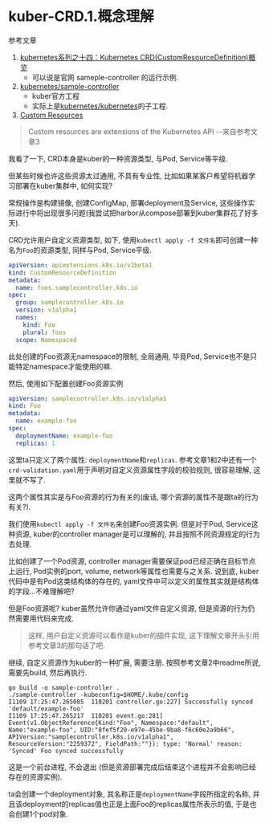 # kuber-CRD.1.概念理解

参考文章

1. [kubernetes系列之十四：Kubernetes CRD(CustomResourceDefinition)概览](https://blog.csdn.net/cloudvtech/article/details/80277960)
    - 可以说是官网 sameple-controller 的运行示例.
2. [kubernetes/sample-controller](https://github.com/kubernetes/sample-controller)
    - kuber官方工程
    - 实际上是[kubernetes/kubernetes](https://github.com/kubernetes/kubernetes/blob/master/staging/src/k8s.io/sample-controller)的子工程.
3. [Custom Resources](https://kubernetes.io/docs/concepts/extend-kubernetes/api-extension/custom-resources/)

> Custom resources are extensions of the Kubernetes API --来自参考文章3

我看了一下, CRD本身是kuber的一种资源类型, 与Pod, Service等平级. 

但某些时候也许这些资源太过通用, 不具有专业性, 比如如果某客户希望将机器学习部署在kuber集群中, 如何实现?

常规操作是构建镜像, 创建ConfigMap, 部署deployment及Service, 这些操作实际进行中将出现很多问题(我尝试把harbor从compose部署到kuber集群花了好多天).

CRD允许用户自定义资源类型, 如下, 使用`kubectl apply -f 文件名`即可创建一种名为`Foo`的资源类型, 同样与Pod, Service平级.

```yaml
apiVersion: apiextensions.k8s.io/v1beta1
kind: CustomResourceDefinition
metadata:
  name: foos.samplecontroller.k8s.io
spec:
  group: samplecontroller.k8s.io
  version: v1alpha1
  names:
    kind: Foo
    plural: foos
  scope: Namespaced
```

此处创建的Foo资源无namespace的限制, 全局通用, 毕竟Pod, Service也不是只能特定namespace才能使用的嘛.

然后, 使用如下配置创建Foo资源实例

```yaml
apiVersion: samplecontroller.k8s.io/v1alpha1
kind: Foo
metadata:
  name: example-foo
spec:
  deploymentName: example-foo
  replicas: 1
```

这里ta只定义了两个属性: `deploymentName`和`replicas`. 参考文章1和2中还有一个`crd-validation.yaml`用于声明对自定义资源属性字段的校验规则, 很容易理解, 这里就不写了.

这两个属性其实是与Foo资源的行为有关的(废话, 哪个资源的属性不是跟ta的行为有关?).

我们使用`kubectl apply -f 文件名`来创建Foo资源实例. 但是对于Pod, Service这种资源, kuber的controller manager是可以理解的, 并且按照不同资源规定的行为去处理. 

比如创建了一个Pod资源, controller manager需要保证pod已经正确在目标节点上运行, Pod实例的port, volume, network等属性也需要与之关系. 说到底, kuber代码中是有Pod这类结构体的存在的, yaml文件中可以定义的属性其实就是结构体的字段...不难理解吧?

但是Foo资源呢? kuber虽然允许你通过yaml文件自定义资源, 但是资源的行为仍然需要用代码来完成.

> 这样, 用户自定义资源可以看作是kuber的插件实现, 这下理解文章开头引用参考文章3的那句话了吧.

继续, 自定义资源作为kuber的一种扩展, 需要注册. 按照参考文章2中readme所说, 需要先build, 然后再执行.

```
go build -o sample-controller .
./sample-controller -kubeconfig=$HOME/.kube/config
I1109 17:25:47.265085  110201 controller.go:227] Successfully synced 'default/example-foo'
I1109 17:25:47.265217  110201 event.go:281] Event(v1.ObjectReference{Kind:"Foo", Namespace:"default", Name:"example-foo", UID:"8fef5f20-e97e-45be-9ba8-f6c60e2a9b66", APIVersion:"samplecontroller.k8s.io/v1alpha1", ResourceVersion:"2259372", FieldPath:""}): type: 'Normal' reason: 'Synced' Foo synced successfully
```

这是一个前台进程, 不会退出 (但是资源部署完成后结束这个进程并不会影响已经存在的资源实例). 

ta会创建一个deployment对象, 其名称正是`deploymentName`字段所指定的名称, 并且该deployment的replicas值也正是上面Foo的replicas属性所表示的值, 于是也会创建1个pod对象.
